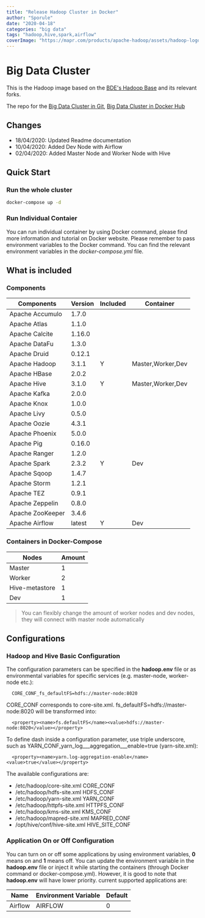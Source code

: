 ```yaml
---
title: "Release Hadoop Cluster in Docker"
author: "Sporule"
date: "2020-04-18"
categories: "big data"
tags: "hadoop,hive,spark,airflow"
coverImage: "https://mapr.com/products/apache-hadoop/assets/hadoop-logo.png"
---
```


# Big Data Cluster

This is the Hadoop image based on the [BDE's Hadoop Base](https://github.com/big-data-europe/docker-hadoop) and its relevant forks.

The repo for the [Big Data Cluster in Git](https://github.com/sporule/big-data-cluster), [Big Data Cluster in Docker Hub](https://hub.docker.com/repository/docker/sporule/big-data-cluster)

## Changes

- 18/04/2020: Updated Readme documentation
- 10/04/2020: Added Dev Node with Airflow
- 02/04/2020: Added Master Node and Worker Node with Hive

## Quick Start

### Run the whole cluster

```bash
docker-compose up -d
```

### Run Individual Contaier

You can run individual container by using Docker command, please find more information and tutorial on Docker website. Please remember to pass environment variables to the Docker command. You can find the relevant environment variables in the *docker-compose.yml* file.


## What is included


### Components

| Components       | Version | Included | Container         |
| ---------------- | ------- | -------- | ----------------- |
| Apache Accumulo  | 1.7.0   |          |                   |
| Apache Atlas     | 1.1.0   |          |                   |
| Apache Calcite   | 1.16.0  |          |                   |
| Apache DataFu    | 1.3.0   |          |                   |
| Apache Druid     | 0.12.1  |          |                   |
| Apache Hadoop    | 3.1.1   | Y        | Master,Worker,Dev |
| Apache HBase     | 2.0.2   |          |                   |
| Apache Hive      | 3.1.0   | Y        | Master,Worker,Dev |
| Apache Kafka     | 2.0.0   |          |                   |
| Apache Knox      | 1.0.0   |          |                   |
| Apache Livy      | 0.5.0   |          |                   |
| Apache Oozie     | 4.3.1   |          |                   |
| Apache Phoenix   | 5.0.0   |          |                   |
| Apache Pig       | 0.16.0  |          |                   |
| Apache Ranger    | 1.2.0   |          |                   |
| Apache Spark     | 2.3.2   | Y        | Dev               |
| Apache Sqoop     | 1.4.7   |          |                   |
| Apache Storm     | 1.2.1   |          |                   |
| Apache TEZ       | 0.9.1   |          |                   |
| Apache Zeppelin  | 0.8.0   |          |                   |
| Apache ZooKeeper | 3.4.6   |          |                   |
| Apache Airflow   | latest  | Y        | Dev               |

### Containers in Docker-Compose

| Nodes          | Amount |
| -------------- | ------ |
| Master         | 1      |
| Worker         | 2      |
| Hive-metastore | 1      |
| Dev            | 1      |

> You can flexibly change the amount of worker nodes and dev nodes, they will connect with master node automatically

## Configurations

### Hadoop and Hive Basic Configuration 
The configuration parameters can be specified in the **hadoop.env** file or as environmental variables for specific services (e.g. master-node, worker-node etc.):
```
  CORE_CONF_fs_defaultFS=hdfs://master-node:8020
```

CORE_CONF corresponds to core-site.xml. fs_defaultFS=hdfs://master-node:8020 will be transformed into:
```
  <property><name>fs.defaultFS</name><value>hdfs://master-node:8020</value></property>
```
To define dash inside a configuration parameter, use triple underscore, such as YARN_CONF_yarn_log___aggregation___enable=true (yarn-site.xml):
```
  <property><name>yarn.log-aggregation-enable</name><value>true</value></property>
```

The available configurations are:
* /etc/hadoop/core-site.xml CORE_CONF
* /etc/hadoop/hdfs-site.xml HDFS_CONF
* /etc/hadoop/yarn-site.xml YARN_CONF
* /etc/hadoop/httpfs-site.xml HTTPFS_CONF
* /etc/hadoop/kms-site.xml KMS_CONF
* /etc/hadoop/mapred-site.xml  MAPRED_CONF
* /opt/hive/conf/hive-site.xml HIVE_SITE_CONF
  
### Application On or Off Configuration

You can turn on or off some applications by using environment variables, **0** means on and **1** means off. You can update the environment variable in the **hadoop.env** file or inject it while starting the containers (through Docker command or docker-compose.yml). However, it is good to note that **hadoop.env** will have lower priority. current supported applications are:

| Name    | Environment Variable | Default |
| ------- | -------------------- | ------- |
| Airflow | AIRFLOW              | 0       |